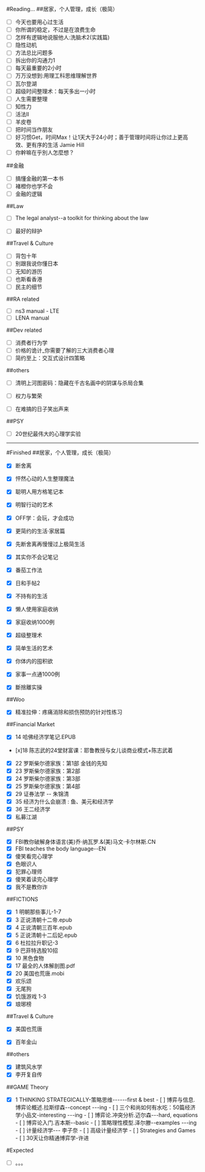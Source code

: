 #Reading...
##居家，个人管理，成长（极简）
- [ ] 今天也要用心过生活
- [ ] 你所谓的稳定，不过是在浪费生命
- [ ] 怎样有逻辑地说服他人:洗脑术2(实践篇)
- [ ] 隐性动机
- [ ] 方法总比问题多
- [ ] 拆出你的沟通力1
- [ ] 每天最重要的2小时
- [ ] 万万没想到:用理工科思维理解世界
- [ ] 瓦尔登湖
- [ ] 超级时间整理术：每天多出一小时
- [ ] 人生需要整理
- [ ] 知性力
- [ ] 活法Ⅱ
- [ ] 羊皮卷
- [ ] 把时间当作朋友
- [ ] 好习惯Get，时间Max！让1天大于24小时；善于管理时间将让你过上更高效、更有序的生活 Jamie Hill
- [ ] 你幹嘛在乎別人怎麼想？

##金融
- [ ] 搞懂金融的第一本书
- [ ] 褚橙你也学不会
- [ ] 金融的逻辑

##Law
- [ ] The legal analyst--a toolkit for thinking about the law
- [ ] 最好的辩护


##Travel & Culture
- [ ] 背包十年
- [ ] 别跟我说你懂日本
- [ ] 无知的游历
- [ ] 也斯看香港
- [ ] 民主的细节

##RA related
- [ ] ns3 manual - LTE
- [ ] LENA manual

##Dev related
- [ ] 消费者行为学
- [ ] 价格的诡计_你需要了解的三大消费者心理
- [ ] 简约至上：交互式设计四策略

##others
- [ ] 清明上河图密码：隐藏在千古名画中的阴谋与杀局合集
- [ ] 权力与繁荣
- [ ] 在难搞的日子笑出声来


##PSY
- [ ] 20世纪最伟大的心理学实验


---                       
#Finished
##居家，个人管理，成长（极简）
- [x] 断舍离
- [x] 怦然心动的人生整理魔法
- [x] 聪明人用方格笔记本
- [x] 明智行动的艺术
- [x] OFF学：会玩，才会成功
- [x] 更简约的生活·家居篇
- [x] 先断舍离再慢慢过上极简生活
- [x] 其实你不会记笔记
- [x] 番茄工作法
- [x] 日和手帖2
- [x] 不持有的生活
- [x] 懒人使用家庭收纳
- [x] 家庭收纳1000例
- [x] 超级整理术
- [x] 简单生活的艺术
- [x] 你体内的囤积欲
- [x] 家事一点通1000例
- [x] 斷捨離实操


##Woo
- [x] 精准拉伸：疼痛消除和损伤预防的针对性练习


               
##Financial Market 
- [x] 14 哈佛经济学笔记.EPUB
- [x]18  陈志武的24堂财富课：耶鲁教授与女儿谈商业模式+陈志武着
- [x] 22 罗斯柴尔德家族：第1部 金钱的先知
- [x] 23 罗斯柴尔德家族：第2部
- [x] 24 罗斯柴尔德家族：第3部
- [x] 25 罗斯柴尔德家族：第4部
- [x] 29 证券法学 -- 朱锦清
- [x] 35 经济为什么会崩溃 : 鱼、美元和经济学
- [x] 36 王二经济学
- [x] 私募江湖
    
##PSY
- [x] FBI教你破解身体语言(美)乔·纳瓦罗.&(美)马文·卡尔林斯.CN
- [x] FBI teaches the body language--EN
- [x] 傻笑看完心理学 
- [x] 色眼识人
- [x] 犯罪心理师
- [x] 傻笑着读完心理学
- [x] 我不是教你诈

##FICTIONS
- [x] 1 明朝那些事儿-1-7
- [x] 3 正说清朝十二帝.epub
- [x] 4 正说清朝三百年.epub
- [x] 5 正说清朝十二后妃.epub
- [x] 6 杜拉拉升职记-3
- [x] 9 巴菲特选股10招
- [x] 10 黑色食物
- [x] 17 最全的人体解剖图.pdf
- [x] 20 美国也荒唐.mobi
- [x] 欢乐颂
- [x] 无尾狗
- [x] 饥饿游戏 1-3
- [x] 琅琊榜

##Travel & Culture
- [x] 美国也荒唐
- [x] 百年金山


##others
- [x] 建筑风水学
- [x] 李开复自传

##GAME Theory
- [x] 1 THINKING STRATEGICALLY-策略思维------first & best
                - [ ] 博弈与信息.博弈论概述.拉斯缪森--concept ---ing
                - [ ] 三个和尚如何有水吃：50篇经济学小品文-interesting  ---ing
                - [ ] 博弈论.冲突分析.迈尔森---hard, equations
                - [ ] 博弈论入门.吉本斯--basic
                - [ ] 策略理性模型.泽尔滕--examples ---ing
                - [ ] 计量经济学--- 李子奈
                - [ ] 高级计量经济学
                - [ ] Strategies and Games
                - [ ] 30天让你精通博弈学-许进


#Expected
- [ ] 。。。






